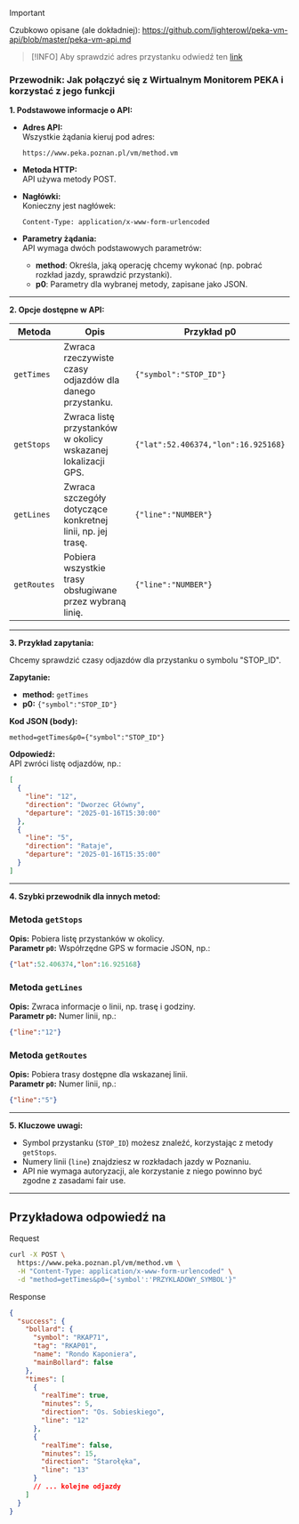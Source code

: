 > [!IMPORTANT]  
> Czubkowo opisane (ale dokładniej): https://github.com/lighterowl/peka-vm-api/blob/master/peka-vm-api.md

> [!INFO]
> Aby sprawdzić adres przystanku odwiedź ten [link](https://www.peka.poznan.pl/vm/)

### Przewodnik: Jak połączyć się z Wirtualnym Monitorem PEKA i korzystać z jego funkcji

**1. Podstawowe informacje o API:**

- **Adres API:**  
  Wszystkie żądania kieruj pod adres:  
  ```
  https://www.peka.poznan.pl/vm/method.vm
  ```

- **Metoda HTTP:**  
  API używa metody POST.

- **Nagłówki:**  
  Konieczny jest nagłówek:  
  ```
  Content-Type: application/x-www-form-urlencoded
  ```

- **Parametry żądania:**  
  API wymaga dwóch podstawowych parametrów:
  - **method**: Określa, jaką operację chcemy wykonać (np. pobrać rozkład jazdy, sprawdzić przystanki).
  - **p0**: Parametry dla wybranej metody, zapisane jako JSON.

---

**2. Opcje dostępne w API:**

| **Metoda**      | **Opis**                                                                 | **Przykład p0**                                                                                   |
|------------------|---------------------------------------------------------------------------|---------------------------------------------------------------------------------------------------|
| `getTimes`      | Zwraca rzeczywiste czasy odjazdów dla danego przystanku.                 | `{"symbol":"STOP_ID"}`                                                                           |
| `getStops`      | Zwraca listę przystanków w okolicy wskazanej lokalizacji GPS.            | `{"lat":52.406374,"lon":16.925168}`                                                              |
| `getLines`      | Zwraca szczegóły dotyczące konkretnej linii, np. jej trasę.              | `{"line":"NUMBER"}`                                                                              |
| `getRoutes`     | Pobiera wszystkie trasy obsługiwane przez wybraną linię.                 | `{"line":"NUMBER"}`                                                                              |

---

**3. Przykład zapytania:**

Chcemy sprawdzić czasy odjazdów dla przystanku o symbolu "STOP_ID".  

**Zapytanie:**  
- **method:** `getTimes`  
- **p0:** `{"symbol":"STOP_ID"}`  

**Kod JSON (body):**  
```
method=getTimes&p0={"symbol":"STOP_ID"}
```

**Odpowiedź:**  
API zwróci listę odjazdów, np.:
```json
[
  {
    "line": "12",
    "direction": "Dworzec Główny",
    "departure": "2025-01-16T15:30:00"
  },
  {
    "line": "5",
    "direction": "Rataje",
    "departure": "2025-01-16T15:35:00"
  }
]
```

---

**4. Szybki przewodnik dla innych metod:**

### Metoda `getStops`
**Opis:** Pobiera listę przystanków w okolicy.  
**Parametr `p0`:** Współrzędne GPS w formacie JSON, np.:  
```json
{"lat":52.406374,"lon":16.925168}
```

### Metoda `getLines`
**Opis:** Zwraca informacje o linii, np. trasę i godziny.  
**Parametr `p0`:** Numer linii, np.:  
```json
{"line":"12"}
```

### Metoda `getRoutes`
**Opis:** Pobiera trasy dostępne dla wskazanej linii.  
**Parametr `p0`:** Numer linii, np.:  
```json
{"line":"5"}
```

---

**5. Kluczowe uwagi:**
- Symbol przystanku (`STOP_ID`) możesz znaleźć, korzystając z metody `getStops`.
- Numery linii (`line`) znajdziesz w rozkładach jazdy w Poznaniu.
- API nie wymaga autoryzacji, ale korzystanie z niego powinno być zgodne z zasadami fair use.

---

## Przykładowa odpowiedź na 

Request
```bash
curl -X POST \
  https://www.peka.poznan.pl/vm/method.vm \
  -H "Content-Type: application/x-www-form-urlencoded" \
  -d "method=getTimes&p0={'symbol':'PRZYKLADOWY_SYMBOL'}"
```

Response
```json
{
  "success": {
    "bollard": {
      "symbol": "RKAP71",
      "tag": "RKAP01",
      "name": "Rondo Kaponiera",
      "mainBollard": false
    },
    "times": [
      {
        "realTime": true,
        "minutes": 5,
        "direction": "Os. Sobieskiego",
        "line": "12"
      },
      {
        "realTime": false,
        "minutes": 15,
        "direction": "Starołęka",
        "line": "13"
      }
      // ... kolejne odjazdy
    ]
  }
}
```
